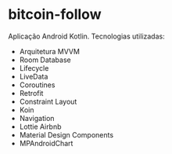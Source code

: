 # bitcoin-follow

Aplicação Android Kotlin.
Tecnologias utilizadas:

 - Arquitetura MVVM
 - Room Database
 - Lifecycle
 - LiveData
 - Coroutines
 - Retrofit
 - Constraint Layout
 - Koin
 - Navigation
 - Lottie Airbnb
 - Material Design Components
 - MPAndroidChart
